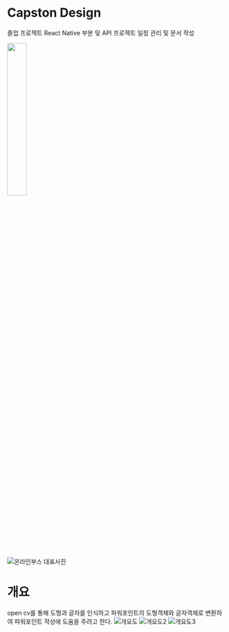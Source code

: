 # Capston Design

졸업 프로젝트 
React Native 부분 및 API 
프로젝트 일정 관리 및 문서 작성

<img width="30%" src="https://user-images.githubusercontent.com/72387948/226912522-50728df4-d3ce-4445-a0a9-bc87de857697.png"/>

![온라인부스 대표사진](https://user-images.githubusercontent.com/72387948/226912643-444caf4e-c639-420c-8469-23704d01f918.png)


# 개요

open cv를 통해 도형과 글자를 인식하고 파워포인트의 도형객채와 글자객체로 변환하여 파워포인트 작성에 도움을 주려고 한다.
![개요도](https://user-images.githubusercontent.com/72387948/226912268-2618708a-fdc8-44b2-9835-2c8751330d64.png)
![개요도2](https://user-images.githubusercontent.com/72387948/226912322-a8b0fef7-c6ec-4654-91c3-a43c5e6fd6b8.png)
![개요도3](https://user-images.githubusercontent.com/72387948/226912428-381a7b4f-9393-41c0-8bd7-d0f9704ac29b.png)
